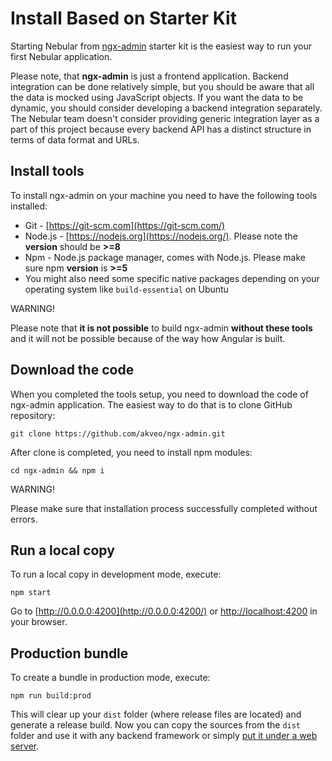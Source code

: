 
# Install Based on Starter Kit

Starting Nebular from  [ngx-admin](https://github.com/akveo/ngx-admin/)  starter kit is the easiest way to run your first Nebular application.

Please note, that  **ngx-admin**  is just a frontend application. Backend integration can be done relatively simple, but you should be aware that all the data is mocked using JavaScript objects. If you want the data to be dynamic, you should consider developing a backend integration separately. The Nebular team doesn't consider providing generic integration layer as a part of this project because every backend API has a distinct structure in terms of data format and URLs.

## Install tools

To install ngx-admin on your machine you need to have the following tools installed:

-   Git -  [https://git-scm.com](https://git-scm.com/)
-   Node.js -  [https://nodejs.org](https://nodejs.org/). Please note the  **version**  should be  **>=8**
-   Npm - Node.js package manager, comes with Node.js. Please make sure npm  **version**  is  **>=5**
-   You might also need some specific native packages depending on your operating system like  `build-essential`  on Ubuntu

WARNING!

Please note that  **it is not possible**  to build ngx-admin  **without these tools**  and it will not be possible because of the way how Angular is built.

## Download the code

When you completed the tools setup, you need to download the code of ngx-admin application. The easiest way to do that is to clone GitHub repository:

```
git clone https://github.com/akveo/ngx-admin.git

```

After clone is completed, you need to install npm modules:

```
cd ngx-admin && npm i

```

WARNING!

Please make sure that installation process successfully completed without errors.

## Run a local copy

To run a local copy in development mode, execute:

```
npm start

```

Go to  [http://0.0.0.0:4200](http://0.0.0.0:4200/)  or  [http://localhost:4200](http://localhost:4200/)  in your browser.

## Production bundle

To create a bundle in production mode, execute:

```
npm run build:prod

```

This will clear up your  `dist`  folder (where release files are located) and generate a release build. Now you can copy the sources from the  `dist`  folder and use it with any backend framework or simply  [put it under a web server](https://akveo.github.io/nebular/docs/guides/server-deployment).